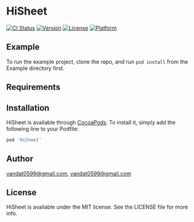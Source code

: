 # HiSheet

[![CI Status](https://img.shields.io/travis/vandat0599@gmail.com/HiSheet.svg?style=flat)](https://travis-ci.org/vandat0599@gmail.com/HiSheet)
[![Version](https://img.shields.io/cocoapods/v/HiSheet.svg?style=flat)](https://cocoapods.org/pods/HiSheet)
[![License](https://img.shields.io/cocoapods/l/HiSheet.svg?style=flat)](https://cocoapods.org/pods/HiSheet)
[![Platform](https://img.shields.io/cocoapods/p/HiSheet.svg?style=flat)](https://cocoapods.org/pods/HiSheet)

## Example

To run the example project, clone the repo, and run `pod install` from the Example directory first.

## Requirements

## Installation

HiSheet is available through [CocoaPods](https://cocoapods.org). To install
it, simply add the following line to your Podfile:

```ruby
pod 'HiSheet'
```

## Author

vandat0599@gmail.com, vandat0599@gmail.com

## License

HiSheet is available under the MIT license. See the LICENSE file for more info.
